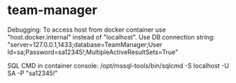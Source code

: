 # team-manager

Debugging:
To access host from docker container use "host.docker.internal" instead of "localhost".
Use DB connection string: "server=127.0.0.1,1433;database=TeamManager;User Id=sa;Password=sa12345!;MultipleActiveResultSets=True"

SQL CMD in container console:
/opt/mssql-tools/bin/sqlcmd -S localhost -U SA -P "sa12345!"